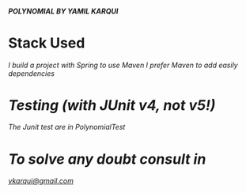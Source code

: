 ##### POLYNOMIAL BY YAMIL KARQUI #####

# Stack Used
<I> I build a project with Spring to use Maven
<II> I prefer Maven to add easily dependencies 

# Testing (with JUnit v4, not v5!)
<I> The Junit test are in PolynomialTest

# To solve any doubt consult in
<I>  ykarqui@gmail.com



